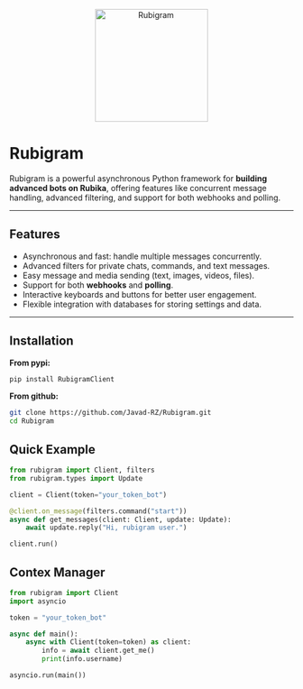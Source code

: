 <p align="center">
  <img src="http://rubigram.ir/Rubigram.jpg" alt="Rubigram" width="200"/>
  <p Rubika Api Framework for Python </p>
    
</p>

# Rubigram

Rubigram is a powerful asynchronous Python framework for **building advanced bots on Rubika**, offering features like concurrent message handling, advanced filtering, and support for both webhooks and polling.

---

## Features

- Asynchronous and fast: handle multiple messages concurrently.
- Advanced filters for private chats, commands, and text messages.
- Easy message and media sending (text, images, videos, files).
- Support for both **webhooks** and **polling**.
- Interactive keyboards and buttons for better user engagement.
- Flexible integration with databases for storing settings and data.

---

## Installation

**From pypi:**
```bash
pip install RubigramClient
```
**From github:**
```bash
git clone https://github.com/Javad-RZ/Rubigram.git
cd Rubigram
```

## Quick Example
```python
from rubigram import Client, filters
from rubigram.types import Update

client = Client(token="your_token_bot")

@client.on_message(filters.command("start"))
async def get_messages(client: Client, update: Update):
    await update.reply("Hi, rubigram user.")

client.run()
```

## Contex Manager
```python
from rubigram import Client
import asyncio

token = "your_token_bot"

async def main():
    async with Client(token=token) as client:
        info = await client.get_me()
        print(info.username)

asyncio.run(main())
```
